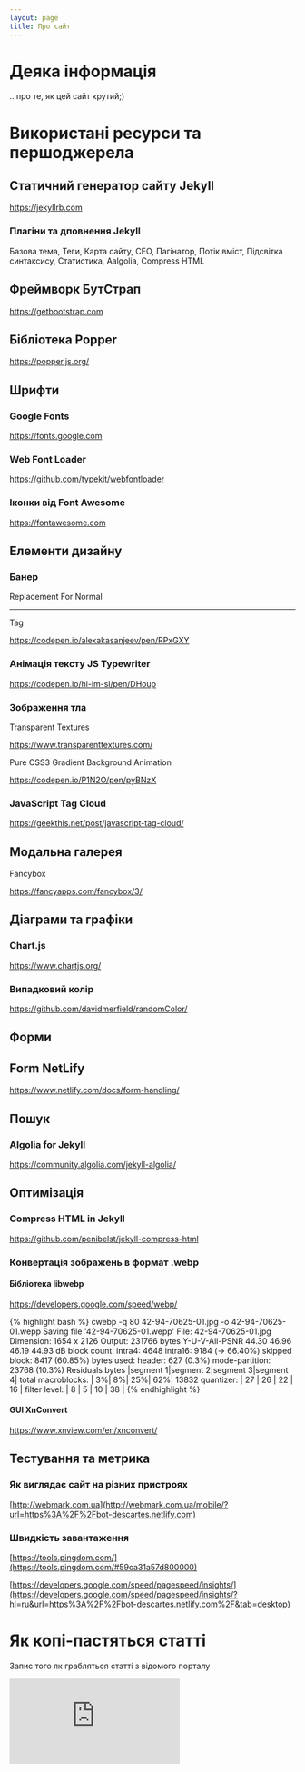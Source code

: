 ```yaml
---
layout: page
title: Про сайт
---
```


# <i class="fas fa-user-astronaut"></i> Деяка інформація
.. про те, як цей сайт крутий;)

# Використані ресурси та першоджерела

## Статичний генератор сайту Jekyll
<https://jekyllrb.com>

### Плагіни та дповнення Jekyll

Базова тема, Теги, Карта сайту, СЕО, Пагінатор, Потік вміст, Підсвітка синтаксису, Статистика, Aalgolia, Compress HTML

## Фреймворк БутСтрап
<https://getbootstrap.com>

## Бібліотека Popper
<https://popper.js.org/>

## Шрифти

### Google Fonts
<https://fonts.google.com>

### Web Font Loader
<https://github.com/typekit/webfontloader>

### Іконки від  Font Awesome
<https://fontawesome.com>

## Елементи дизайну

### Банер

Replacement For Normal <hr> Tag

<https://codepen.io/alexakasanjeev/pen/RPxGXY>

### Анімація тексту JS Typewriter
<https://codepen.io/hi-im-si/pen/DHoup>

### Зображення тла

Transparent Textures

<https://www.transparenttextures.com/>

Pure CSS3 Gradient Background Animation

<https://codepen.io/P1N2O/pen/pyBNzX>

### JavaScript Tag Cloud
<https://geekthis.net/post/javascript-tag-cloud/>

## Модальна галерея

Fancybox

<https://fancyapps.com/fancybox/3/>

## Діаграми та графіки

### Chart.js
<https://www.chartjs.org/>

### Випадковий колір
<https://github.com/davidmerfield/randomColor/>

## Форми

## Form NetLify
<https://www.netlify.com/docs/form-handling/>

## Пошук

### Algolia for Jekyll
<https://community.algolia.com/jekyll-algolia/>

## Оптимізація

### Compress HTML in Jekyll
<https://github.com/penibelst/jekyll-compress-html>

### Конвертація зображень в формат .webp

#### Бібліотека libwebp

<https://developers.google.com/speed/webp/>

{% highlight bash %}
cwebp -q 80 42-94-70625-01.jpg -o 42-94-70625-01.wepp
Saving file '42-94-70625-01.wepp'
File:      42-94-70625-01.jpg
Dimension: 1654 x 2126
Output:    231766 bytes Y-U-V-All-PSNR 44.30 46.96 46.19   44.93 dB
block count:  intra4: 4648
              intra16: 9184  (-> 66.40%)
              skipped block: 8417 (60.85%)
bytes used:  header:            627  (0.3%)
             mode-partition:  23768  (10.3%)
 Residuals bytes  |segment 1|segment 2|segment 3|segment 4|  total
    macroblocks:  |       3%|       8%|      25%|      62%|   13832
      quantizer:  |      27 |      26 |      22 |      16 |
   filter level:  |       8 |       5 |      10 |      38 |
{% endhighlight %}

#### GUI XnConvert
<https://www.xnview.com/en/xnconvert/>

## Тестування та метрика

### Як виглядає сайт на різних пристроях
[http://webmark.com.ua](http://webmark.com.ua/mobile/?url=https%3A%2F%2Fbot-descartes.netlify.com)

### Швидкість завантаження

[https://tools.pingdom.com/](https://tools.pingdom.com/#59ca31a57d800000)

[https://developers.google.com/speed/pagespeed/insights/](https://developers.google.com/speed/pagespeed/insights/?hl=ru&url=https%3A%2F%2Fbot-descartes.netlify.com%2F&tab=desktop)

# Як копі-пастяться статті

Запис того як грабляться статті з відомого порталу

<div class="embed-responsive embed-responsive-16by9">
  <iframe class="embed-responsive-item" src="https://www.youtube.com/embed/wmK6GdGRyW4" frameborder="0" allow="accelerometer; autoplay; encrypted-media; gyroscope; picture-in-picture" allowfullscreen></iframe>
</div>

